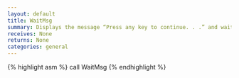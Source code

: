 ```yaml
---
layout: default
title: WaitMsg
summary: Displays the message “Press any key to continue. . .” and waits for the user to press a key.
receives: None
returns: None
categories: general
---
```

{% highlight asm %}
call WaitMsg
{% endhighlight %}
